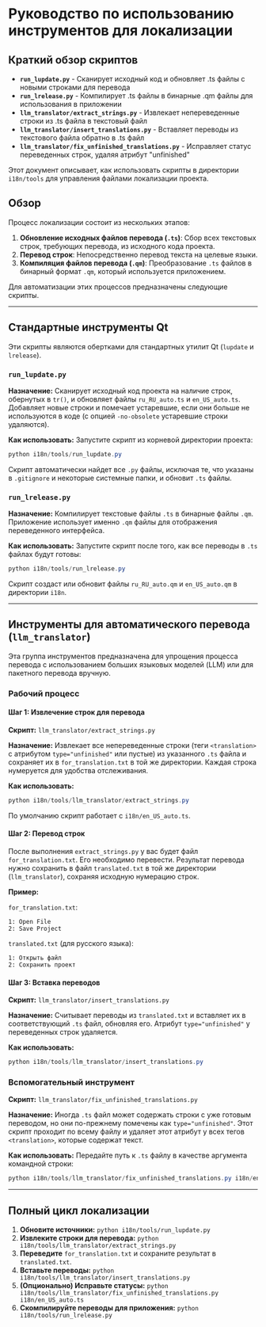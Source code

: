 # Руководство по использованию инструментов для локализации

## Краткий обзор скриптов

- **`run_lupdate.py`** - Сканирует исходный код и обновляет .ts файлы с новыми строками для перевода
- **`run_lrelease.py`** - Компилирует .ts файлы в бинарные .qm файлы для использования в приложении
- **`llm_translator/extract_strings.py`** - Извлекает непереведенные строки из .ts файла в текстовый файл
- **`llm_translator/insert_translations.py`** - Вставляет переводы из текстового файла обратно в .ts файл
- **`llm_translator/fix_unfinished_translations.py`** - Исправляет статус переведенных строк, удаляя атрибут "unfinished"

Этот документ описывает, как использовать скрипты в директории `i18n/tools` для управления файлами локализации проекта.

## Обзор

Процесс локализации состоит из нескольких этапов:
1.  **Обновление исходных файлов перевода (`.ts`)**: Сбор всех текстовых строк, требующих перевода, из исходного кода проекта.
2.  **Перевод строк**: Непосредственно перевод текста на целевые языки.
3.  **Компиляция файлов перевода (`.qm`)**: Преобразование `.ts` файлов в бинарный формат `.qm`, который используется приложением.

Для автоматизации этих процессов предназначены следующие скрипты.

---

## Стандартные инструменты Qt

Эти скрипты являются обертками для стандартных утилит Qt (`lupdate` и `lrelease`).

### `run_lupdate.py`

**Назначение:**
Сканирует исходный код проекта на наличие строк, обернутых в `tr()`, и обновляет файлы `ru_RU_auto.ts` и `en_US_auto.ts`. Добавляет новые строки и помечает устаревшие, если они больше не используются в коде (с опцией `-no-obsolete` устаревшие строки удаляются).

**Как использовать:**
Запустите скрипт из корневой директории проекта:
```powershell
python i18n/tools/run_lupdate.py
```
Скрипт автоматически найдет все `.py` файлы, исключая те, что указаны в `.gitignore` и некоторые системные папки, и обновит `.ts` файлы.

### `run_lrelease.py`

**Назначение:**
Компилирует текстовые файлы `.ts` в бинарные файлы `.qm`. Приложение использует именно `.qm` файлы для отображения переведенного интерфейса.

**Как использовать:**
Запустите скрипт после того, как все переводы в `.ts` файлах будут готовы:
```powershell
python i18n/tools/run_lrelease.py
```
Скрипт создаст или обновит файлы `ru_RU_auto.qm` и `en_US_auto.qm` в директории `i18n`.

---

## Инструменты для автоматического перевода (`llm_translator`)

Эта группа инструментов предназначена для упрощения процесса перевода с использованием больших языковых моделей (LLM) или для пакетного перевода вручную.

### Рабочий процесс

#### Шаг 1: Извлечение строк для перевода

**Скрипт:** `llm_translator/extract_strings.py`

**Назначение:**
Извлекает все непереведенные строки (теги `<translation>` с атрибутом `type="unfinished"` или пустые) из указанного `.ts` файла и сохраняет их в `for_translation.txt` в той же директории. Каждая строка нумеруется для удобства отслеживания.

**Как использовать:**
```powershell
python i18n/tools/llm_translator/extract_strings.py
```
По умолчанию скрипт работает с `i18n/en_US_auto.ts`.

#### Шаг 2: Перевод строк

После выполнения `extract_strings.py` у вас будет файл `for_translation.txt`. Его необходимо перевести. Результат перевода нужно сохранить в файл `translated.txt` в той же директории (`llm_translator`), сохраняя исходную нумерацию строк.

**Пример:**

`for_translation.txt`:
```
1: Open File
2: Save Project
```

`translated.txt` (для русского языка):
```
1: Открыть файл
2: Сохранить проект
```

#### Шаг 3: Вставка переводов

**Скрипт:** `llm_translator/insert_translations.py`

**Назначение:**
Считывает переводы из `translated.txt` и вставляет их в соответствующий `.ts` файл, обновляя его. Атрибут `type="unfinished"` у переведенных строк удаляется.

**Как использовать:**
```powershell
python i18n/tools/llm_translator/insert_translations.py
```

### Вспомогательный инструмент

**Скрипт:** `llm_translator/fix_unfinished_translations.py`

**Назначение:**
Иногда `.ts` файл может содержать строки с уже готовым переводом, но они по-прежнему помечены как `type="unfinished"`. Этот скрипт проходит по всему файлу и удаляет этот атрибут у всех тегов `<translation>`, которые содержат текст.

**Как использовать:**
Передайте путь к `.ts` файлу в качестве аргумента командной строки:
```powershell
python i18n/tools/llm_translator/fix_unfinished_translations.py i18n/en_US_auto.ts
```

---

## Полный цикл локализации

1.  **Обновите источники:** `python i18n/tools/run_lupdate.py`
2.  **Извлеките строки для перевода:** `python i18n/tools/llm_translator/extract_strings.py`
3.  **Переведите** `for_translation.txt` и сохраните результат в `translated.txt`.
4.  **Вставьте переводы:** `python i18n/tools/llm_translator/insert_translations.py`
5.  **(Опционально) Исправьте статусы:** `python i18n/tools/llm_translator/fix_unfinished_translations.py i18n/en_US_auto.ts`
6.  **Скомпилируйте переводы для приложения:** `python i18n/tools/run_lrelease.py`